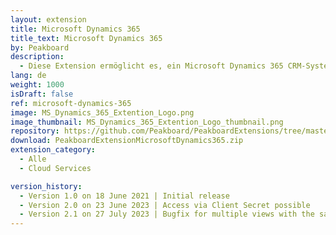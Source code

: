 ```yaml
---
layout: extension
title: Microsoft Dynamics 365
title_text: Microsoft Dynamics 365
by: Peakboard
description: 
  - Diese Extension ermöglicht es, ein Microsoft Dynamics 365 CRM-System als Datenquelle in Peakboard anzubinden. Die Datenquelle ermöglicht es, Tabellen und Spalten aus dem CRM-System zu selektieren und die Daten daraus auszulesen.
lang: de
weight: 1000
isDraft: false
ref: microsoft-dynamics-365
image: MS_Dynamics_365_Extention_Logo.png
image_thumbnail: MS_Dynamics_365_Extention_Logo_thumbnail.png
repository: https://github.com/Peakboard/PeakboardExtensions/tree/master/MicrosoftDynamics365
download: PeakboardExtensionMicrosoftDynamics365.zip
extension_category:
  - Alle
  - Cloud Services

version_history:
  - Version 1.0 on 18 June 2021 | Initial release
  - Version 2.0 on 23 June 2023 | Access via Client Secret possible
  - Version 2.1 on 27 July 2023 | Bugfix for multiple views with the same name from different entities
---
```

